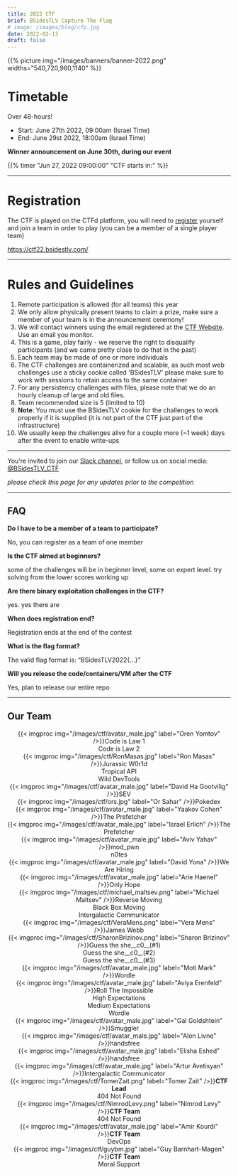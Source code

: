 ```yaml
---
title: 2022 CTF
brief: BSidesTLV Capture The Flag
# image: /images/blog/cfp.jpg
date: 2022-02-13
draft: false
---
```


<div class="row">
    <div class="col-xs-12 col-md-7">{{% picture img="/images/banners/banner-2022.png" widths="540,720,960,1140" %}}</div>
</div>

#  Timetable

Over 48-hours!

* Start: June 27th 2022, 09:00am (Israel Time)
* End:   June 29st 2022, 18:00am (Israel Time)

**Winner announcement on June 30th, during our event**

{{% timer "Jun 27, 2022 09:00:00" "CTF starts in:" %}}

---

# Registration

The CTF is played on the CTFd platform, you will need to [register](https://ctf22.bsidestlv.com) yourself and join a team in order to play (you can be a member of a single player team)

https://ctf22.bsidestlv.com/

---
# Rules and Guidelines

1. Remote participation is allowed (for all teams) this year
1. We only allow physically present teams to claim a prize, make sure a member of your team is in the announcement ceremony!
1. We will contact winners using the email registered at the [CTF Website](https://ctf22.bsidestlv.com). Use an email you monitor.
1. This is a game, play fairly - we reserve the right to disqualify participants (and we came pretty close to do that in the past)
1. Each team may be made of one or more individuals
1. The CTF challenges are containerized and scalable, as such most web challenges use a sticky cookie called 'BSidesTLV' please make sure to work with sessions to retain access to the same container
1. For any persistency challenges with files, please note that we do an hourly cleanup of large and old files.
1. Team recommended size is 5 (limited to 10)
1. **Note**: You must use the BSidesTLV cookie for the challenges to work properly if it is supplied (it is not part of the CTF just part of the infrastructure)
1. We usually keep the challenges alive for a couple more (~1 week) days after the event to enable write-ups

---

You're invited to join our [Slack channel](https://slack.bsidestlv.com), or follow us on social media: [@BSidesTLV_CTF](https://twitter.com/BSidesTLV_CTF)

*please check this page for any updates prior to the competition*

---

## FAQ

**Do I have to be a member of a team to participate?**

No, you can register as a team of one member

**Is the CTF aimed at beginners?**

some of the challenges will be in beginner level, some on expert level. try solving from the lower scores working up 

**Are there binary exploitation challenges in the CTF?**

yes. yes there are

**When does registration end?**

Registration ends at the end of the contest

**What is the flag format?**

The valid flag format is: “BSidesTLV2022{…}”

**Will you release the code/containers/VM after the CTF**

Yes, plan to release our entire repo

---

## Our Team

<div class="row around-xs avatars shuffle" style="text-align:center">
    <div>{{< imgproc img="/images/ctf/avatar_male.jpg" label="Oren Yomtov" />}}Code is Law 1<br/>Code is Law 2</div>
    <div>{{< imgproc img="/images/ctf/RonMasas.jpg" label="Ron Masas" />}}Jurassic W0r1d<br/>Tropical API<br/>Wild DevTools</div>
    <div>{{< imgproc img="/images/ctf/avatar_male.jpg" label="David Ha Gootvilig" />}}SEV</div>
    <div>{{< imgproc img="/images/ctf/ors.jpg" label="Or Sahar" />}}Pokedex</div>
    <div>{{< imgproc img="/images/ctf/avatar_male.jpg" label="Yaakov Cohen" />}}The Prefetcher</div>
    <div>{{< imgproc img="/images/ctf/avatar_male.jpg" label="Israel Erlich" />}}The Prefetcher</div>
    <div>{{< imgproc img="/images/ctf/avatar_male.jpg" label="Aviv Yahav" />}}mod_pwn<br/>n0tes</div>
    <div>{{< imgproc img="/images/ctf/avatar_male.jpg" label="David Yona" />}}We Are Hiring</div>
    <div>{{< imgproc img="/images/ctf/avatar_male.jpg" label="Arie Haenel" />}}Only Hope</div>
    <div>{{< imgproc img="/images/ctf/michael_maltsev.png" label="Michael Maltsev" />}}Reverse Moving<br/>Black Box Moving<br/>Intergalactic Communicator</div>
    <div>{{< imgproc img="/images/ctf/VeraMens.png" label="Vera Mens" />}}James Webb</div>
    <div>{{< imgproc img="/images/ctf/SharonBrizinov.png" label="Sharon Brizinov" />}}Guess the she__c0__(#1)<br/>Guess the she__c0__(#2)<br/>Guess the she__c0__(#3)</div>
    <div>{{< imgproc img="/images/ctf/avatar_male.jpg" label="Moti Mark" />}}Wordle</div>
    <div>{{< imgproc img="/images/ctf/avatar_male.jpg" label="Aviya Erenfeld" />}}Roll The Impossible<br/>High Expectations<br/>Medium Expectations<br/>Wordle</div>
    <div>{{< imgproc img="/images/ctf/avatar_male.jpg" label="Gal Goldshtein" />}}Smuggler</div>
    <div>{{< imgproc img="/images/ctf/avatar_male.jpg" label="Alon Livne" />}}handsfree</div>
    <div>{{< imgproc img="/images/ctf/avatar_male.jpg" label="Elisha Eshed" />}}handsfree</div>
    <div>{{< imgproc img="/images/ctf/avatar_male.jpg" label="Artur Avetisyan" />}}Intergalactic Communicator</div>
    <div>{{< imgproc img="/images/ctf/TomerZait.png" label="Tomer Zait" />}}<b>CTF Lead</b><br/>404 Not Found</div>
    <div>{{< imgproc img="/images/ctf/NimrodLevy.png" label="Nimrod Levy" />}}<b>CTF Team</b><br/>404 Not Found</div>
    <div>{{< imgproc img="/images/ctf/avatar_male.jpg" label="Amir Kourdi" />}}<b>CTF Team</b><br/>DevOps</div>
    <div>{{< imgproc img="/images/ctf/guybm.jpg" label="Guy Barnhart-Magen" />}}<b>CTF Team</b><br/>Moral Support</div>
</div>

<!-- ## Resources and WriteUps -->
